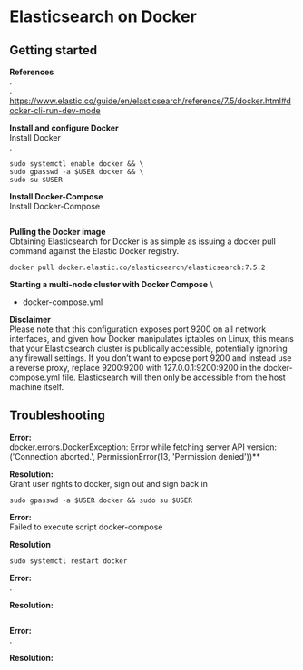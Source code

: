 # Elasticsearch on Docker

## Getting started
**References** \
. \
. \
https://www.elastic.co/guide/en/elasticsearch/reference/7.5/docker.html#docker-cli-run-dev-mode  


**Install and configure Docker** \
Install Docker \
.
```
sudo systemctl enable docker && \
sudo gpasswd -a $USER docker && \
sudo su $USER 
```


**Install Docker-Compose** \
Install Docker-Compose 
```

```

**Pulling the Docker image** \
Obtaining Elasticsearch for Docker is as simple as issuing a docker pull command against the Elastic Docker registry.
```
docker pull docker.elastic.co/elasticsearch/elasticsearch:7.5.2
```

**Starting a multi-node cluster with Docker Compose** \
- docker-compose.yml

**Disclaimer** \
Please note that this configuration exposes port 9200 on all network interfaces, and given how Docker manipulates iptables on Linux, this means that your Elasticsearch cluster is publically accessible, potentially ignoring any firewall settings. If you don’t want to expose port 9200 and instead use a reverse proxy, replace 9200:9200 with 127.0.0.1:9200:9200 in the docker-compose.yml file. Elasticsearch will then only be accessible from the host machine itself.

## Troubleshooting

**Error:** \
docker.errors.DockerException: Error while fetching server API version: ('Connection aborted.', PermissionError(13, 'Permission denied'))** 

**Resolution:** \
Grant user rights to docker, sign out and sign back in 
```
sudo gpasswd -a $USER docker && sudo su $USER
```

**Error:** \
Failed to execute script docker-compose

**Resolution** 
```
sudo systemctl restart docker 
```

**Error:** \
.

**Resolution:**
```
```

**Error:** \
.

**Resolution:**
```
```